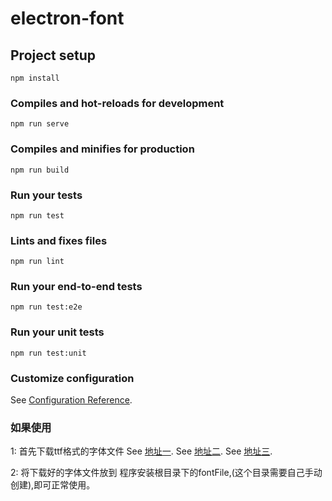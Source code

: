# electron-font

## Project setup
```
npm install
```

### Compiles and hot-reloads for development
```
npm run serve
```

### Compiles and minifies for production
```
npm run build
```

### Run your tests
```
npm run test
```

### Lints and fixes files
```
npm run lint
```

### Run your end-to-end tests
```
npm run test:e2e
```

### Run your unit tests
```
npm run test:unit
```

### Customize configuration
See [Configuration Reference](https://cli.vuejs.org/config/).


### 如果使用

  1: 首先下载ttf格式的字体文件
    See [地址一](https://github.com/be5invis/source-han-sans-ttf/releases).
    See [地址二](https://github.com/junmer/source-han-serif-ttf).
    See [地址三](https://github.com/Pal3love/Source-Han-TrueType).

  2: 将下载好的字体文件放到 程序安装根目录下的fontFile,(这个目录需要自己手动创建),即可正常使用。 
  



